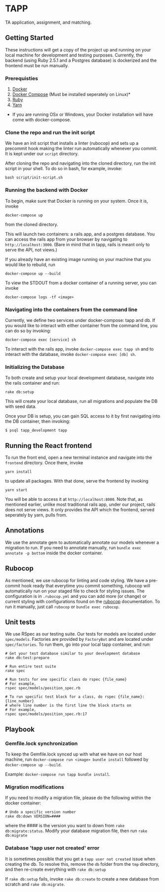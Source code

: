 # TAPP
TA application, assignment, and matching.

## Getting Started
These instructions will get a copy of the project up and running on your
local machine for development and testing purposes. Currently, the backend 
(using Ruby 2.5.1 and a Postgres database) is dockerized and the frontend 
must be run manually.

### Prerequisties

1. [Docker](https://docs.docker.com/install/#supported-platforms)
2. [Docker Compose](https://docs.docker.com/compose/install/) (Must be installed seperately on Linux)*
3. [Ruby](https://www.ruby-lang.org/en/documentation/installation/)
4. [Yarn](https://yarnpkg.com/lang/en/docs/install/)

* If you are running OSx or Windows, your Docker installation will have 
come with docker-compose. 

### Clone the repo and run the init script 

We have an init script that installs a linter (rubocop) and sets up a 
precommit hook making the linter run automatically whenever you commit.
It is kept under our `script` directory.

After cloning the repo and navigating into the cloned directory, run the init script
in your shell. To do so in bash, for example, invoke:

```
bash script/init-script.sh
```

### Running the backend with Docker

To begin, make sure that Docker is running on your system. Once it is, invoke

```
docker-compose up
```

from the cloned directory.

This will launch two containers: a rails app, and a postgres database. You can 
access the rails app from your browser by navigating to `http://localhost:3000`. 
(Bare in mind that in tapp, rails is meant only to serve the API, not views.)

If you already have an existing image running on your machine that you would
like to rebuild, run

```
docker-compose up --build
```

To view the STDOUT from a docker container of a running server, you can invoke

```docker-compose logs -tf <image>```

### Navigating into the containers from the command line

Currently, we define two services under docker-compose: tapp and db. If you would
like to interact with either container from the command line, you can do so by 
invoking:

```
docker-compose exec [service] sh
```

To interact with the rails app, invoke `docker-compose exec tapp sh` and to
interact with the database, invoke `docker-compose exec [db] sh`.

### Initializing the Database

To both create and setup your local development database, navigate into the
rails container and run: 

```
rake db:setup
```

This will create your local database, run all migrations and populate the DB 
with seed data. 

Once your DB is setup, you can gain SQL access to it by first navigating into 
the DB container, then invoking:

```
$ psql tapp_development tapp
```

## Running the React frontend

To run the front end, open a new terminal instance and navigate into the `frontend` directory. Once there, invoke

```
yarn install
```

to update all packages. With that done, serve the frontend by invoking 

```
yarn start
```

You will be able to access it at `http://localhost:8000`. Note that, as mentioned earlier,
unlike most traditional rails app, under our project, rails does not serve views.
It only provides the API which the frontend, served seperately by yarn, pulls from.

## Annotations
We use the annotate gem to automatically annotate our models whenever a migration
to run. If you need to annotate manually, run `bundle exec annotate -p bottom` inside
the docker container.

## Rubocop
As mentioned, we use rubocop for linting and code styling. We have a pre-commit hook 
ready that everytime you commit something, rubocop will automatically run on your
staged file to check for styling issues. The configuration is in `.rubocop.yml`
and you can add more (or change) or current styling with configurations found
on the [rubocop](https://rubocop.readthedocs.io/en/latest/) documentation.  To
run it manually, just call `rubocop` or `bundle exec rubocop`.

## Unit tests
We use RSpec as our testing suite. Our tests for models are located under
`spec/models`. Factories are provided by `FactoryBot` and are located under
`spec/factories`.  To run them, go into your local tapp container, and run:

```
# Get your test database similar to your development database
rake db:test:prepare

# Run entire test suite
rake spec

# Run tests for one specific class do rspec {file_name}
# For example,
rspec spec/models/position_spec.rb

# To run specific test block for a class, do rspec {file_name}:{line_number}
# where line number is the first line the block starts on
# For example,
rspec spec/models/position_spec.rb:17
```

## Playbook

### Gemfile.lock synchronization
To keep the Gemfile.lock synced up with what we have on our host machine, run
`docker-compose run <image> bundle install` followed by `docker-compose up
--build`.  

Example: `docker-compose run tapp bundle install`.

### Migration modifications
If you need to modify a migration file, please do the following within the
docker container: 
```
# Undo a specific version number
rake db:down VERSION=####
```
where the #### is the version you want to down from `rake db:migrate:status`.
Modify your database migration file, then run `rake db:migrate`

### Database 'tapp user not created' error
It is sometimes possible that you get a `tapp user not created` issue when
creating the db. To resolve this, remove the `db` folder from the `tmp`
directory, and then re-create everything with `rake db:setup`

If `rake db:setup` fails, invoke `rake db:create` to create a new database from
scratch and `rake db:migrate`.
